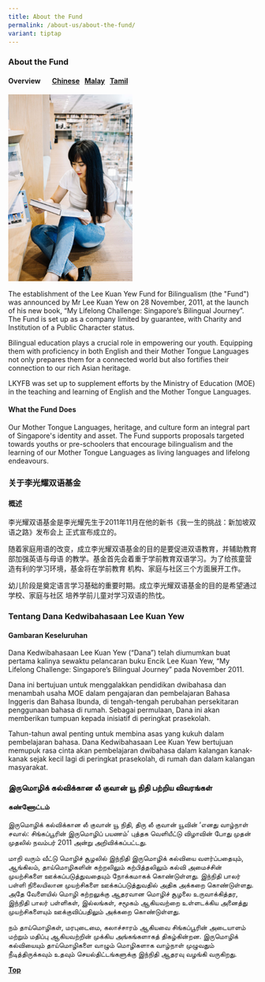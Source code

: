 ```yaml
---
title: About the Fund
permalink: /about-us/about-the-fund/
variant: tiptap
---
```

<h3>About the Fund</h3>
<h4>Overview &nbsp; &nbsp; &nbsp; <a href="#关于李光耀双语基金" rel="noopener noreferrer nofollow" target="_blank">Chinese</a>&nbsp;&nbsp; <a href="#Tentang Dana Kedwibahasaan Lee Kuan Yew" rel="noopener noreferrer nofollow" target="_blank">Malay</a>&nbsp;&nbsp; <a href="#இருமொழிக் கல்விக்கான லீ குவான் யூ நிதி பற்றிய விவரங்கள்" rel="noopener noreferrer nofollow" target="_blank">Tamil</a></h4>
<p></p>
<div class="isomer-image-wrapper">
<img style="width: 50%;" height="auto" width="100%" alt="" src="/images/girl_with_book_sitting_floor.jpg">
</div>
<p>The establishment of the Lee Kuan Yew Fund for Bilingualism (the "Fund")
was announced by Mr Lee Kuan Yew on 28 November, 2011, at the launch of
his new book, “My Lifelong Challenge: Singapore’s Bilingual Journey”. The
Fund is set up as a company limited by guarantee, with Charity and Institution
of a Public Character status.</p>
<p>Bilingual education plays a crucial role in empowering our youth. Equipping
them with proficiency in both English and their Mother Tongue Languages
not only prepares them for a connected world but also fortifies their connection
to our rich Asian heritage.</p>
<p>LKYFB was set up to supplement efforts by the Ministry of Education (MOE)
in the teaching and learning of English and the Mother Tongue Languages.</p>
<h4>What the Fund Does</h4>
<p>Our Mother Tongue Languages, heritage, and culture form an integral part
of Singapore's identity and asset. The Fund supports proposals targeted
towards youths or pre-schoolers that encourage bilingualism and the learning
of our Mother Tongue Languages as living languages and lifelong endeavours.</p>
<p></p>
<h3>关于李光耀双语基金</h3>
<h4>概述</h4>
<p>李光耀双语基金是李光耀先生于2011年11月在他的新书《我一生的挑战：新加坡双语之路》发布会上 正式宣布成立的。</p>
<p>随着家庭用语的改变，成立李光耀双语基金的目的是要促进双语教育，并辅助教育部加强英语与母语 的教学。基金首先会着重于学前教育双语学习。为了给孩童营造有利的学习环境，基金将在学前教育
机构、家庭与社区三个方面展开工作。</p>
<p>幼儿阶段是奠定语言学习基础的重要时期。成立李光耀双语基金的目的是希望通过学校、家庭与社区 培养学前儿童对学习双语的热忱。</p>
<p></p>
<h3>Tentang Dana Kedwibahasaan Lee Kuan Yew</h3>
<h4>Gambaran Keseluruhan</h4>
<p>Dana Kedwibahasaan Lee Kuan Yew (“Dana”) telah diumumkan buat pertama
kalinya sewaktu pelancaran buku Encik Lee Kuan Yew, “My Lifelong Challenge:
Singapore’s Bilingual Journey” pada November 2011.</p>
<p>Dana ini bertujuan untuk menggalakkan pendidikan dwibahasa dan menambah
usaha MOE dalam pengajaran dan pembelajaran Bahasa Inggeris dan Bahasa
Ibunda, di tengah-tengah perubahan persekitaran penggunaan bahasa di rumah.
Sebagai permulaan, Dana ini akan memberikan tumpuan kepada inisiatif di
peringkat prasekolah.</p>
<p>Tahun-tahun awal penting untuk membina asas yang kukuh dalam pembelajaran
bahasa. Dana Kedwibahasaan Lee Kuan Yew bertujuan memupuk rasa cinta akan
pembelajaran dwibahasa dalam kalangan kanak-kanak sejak kecil lagi di peringkat
prasekolah, di rumah dan dalam kalangan masyarakat.</p>
<p></p>
<h3>இருமொழிக் கல்விக்கான லீ குவான் யூ நிதி பற்றிய விவரங்கள்</h3>
<h4>கண்ணோட்டம்</h4>
<p>இருமொழிக் கல்விக்கான லீ குவான் யூ நிதி, திரு லீ குவான் யூவின் ‘எனது வாழ்நாள்
சவால்: சிங்கப்பூரின் இருமொழிப் பயணம்’ புத்தக வெளியீட்டு விழாவின் போது முதன்
முதலில் நவம்பர் 2011 அன்று அறிவிக்கப்பட்டது.</p>
<p>மாறி வரும் வீட்டு மொழிச் சூழலில் இந்நிதி இருமொழிக் கல்வியை வளர்ப்பதையும்,
ஆங்கிலம், தாய்மொழிகளின் கற்றலிலும் கற்பித்தலிலும் கல்வி அமைச்சின் முயற்சிகளை
ஊக்கப்படுத்துவதையும் நோக்கமாகக் கொண்டுள்ளது. இந்நிதி பாலர் பள்ளி நிலையிலான
முயற்சிகளை ஊக்கப்படுத்துவதில் அதிக அக்கறை கொண்டுள்ளது. அதே வேளையில் மொழி
கற்றலுக்கு ஆதரவான மொழிச் சூழலை உருவாக்கித்தர, இந்நிதி பாலர் பள்ளிகள், இல்லங்கள்,
சமூகம் ஆகியவற்றை உள்ளடக்கிய அனைத்து முயற்சிகளையும் ஊக்குவிப்பதிலும் அக்கறை
கொண்டுள்ளது.</p>
<p>நம் தாய்மொழிகள், மரபுடைமை, கலாச்சாரம் ஆகியவை சிங்கப்பூரின் அடையாளம் மற்றும்
மதிப்பு ஆகியவற்றின் முக்கிய அங்கங்களாகத் திகழ்கின்றன. இருமொழிக் கல்வியையும்
தாய்மொழிகளை வாழும் மொழிகளாக வாழ்நாள் முழுவதும் நீடித்திருக்கவும் உதவும்
செயல்திட்டங்களுக்கு இந்நிதி ஆதரவு வழங்கி வருகிறது.</p>
<p><strong><a href="#top" rel="noopener noreferrer nofollow" target="_blank">Top</a></strong>
</p>
